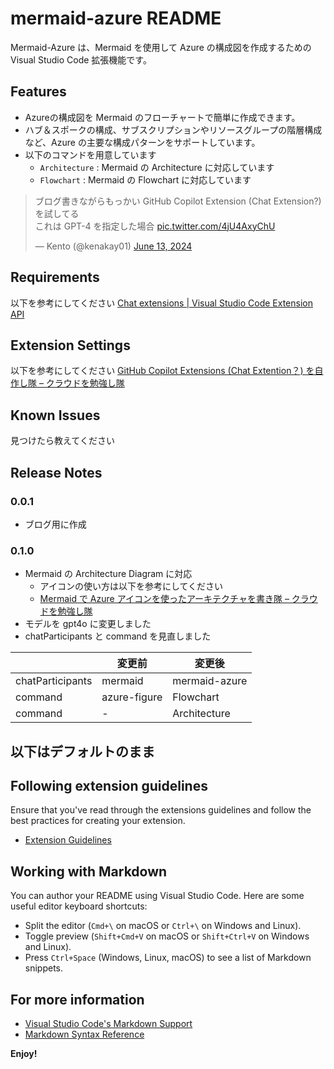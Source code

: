 # mermaid-azure README

Mermaid-Azure は、Mermaid を使用して Azure の構成図を作成するための Visual Studio Code 拡張機能です。


## Features

- Azureの構成図を Mermaid のフローチャートで簡単に作成できます。
- ハブ＆スポークの構成、サブスクリプションやリソースグループの階層構成など、Azure の主要な構成パターンをサポートしています。
- 以下のコマンドを用意しています
    - `Architecture` : Mermaid の Architecture に対応しています
    - `Flowchart` : Mermaid の Flowchart に対応しています

<blockquote class="twitter-tweet" data-media-max-width="560"><p lang="ja" dir="ltr">ブログ書きながらもっかい GitHub Copilot Extension (Chat Extension?) を試してる<br>これは GPT-4 を指定した場合 <a href="https://t.co/4jU4AxyChU">pic.twitter.com/4jU4AxyChU</a></p>&mdash; Kento (@kenakay01) <a href="https://twitter.com/kenakay01/status/1801304366437306574?ref_src=twsrc%5Etfw">June 13, 2024</a></blockquote> <script async src="https://platform.twitter.com/widgets.js" charset="utf-8"></script>

## Requirements

以下を参考にしてください
[Chat extensions | Visual Studio Code Extension API](https://code.visualstudio.com/api/extension-guides/chat#prerequisites)


## Extension Settings

以下を参考にしてください
[GitHub Copilot Extensions (Chat Extention？) を自作し隊 – クラウドを勉強し隊](https://www.kentsu.website/ja/posts/2024/copilot_extension/)

## Known Issues

見つけたら教えてください

## Release Notes

### 0.0.1
- ブログ用に作成

### 0.1.0
- Mermaid の Architecture Diagram に対応
    - アイコンの使い方は以下を参考にしてください
    - [Mermaid で Azure アイコンを使ったアーキテクチャを書き隊 – クラウドを勉強し隊](https://www.kentsu.website/ja/posts/2024/iconfy_mermaid/) 
- モデルを gpt4o に変更しました
- chatParticipants と command を見直しました

| | 変更前 | 変更後 |
| --- | --- | --- |
| chatParticipants | mermaid | mermaid-azure |
| command | azure-figure | Flowchart |
| command | - | Architecture |


以下はデフォルトのまま
---

## Following extension guidelines

Ensure that you've read through the extensions guidelines and follow the best practices for creating your extension.

* [Extension Guidelines](https://code.visualstudio.com/api/references/extension-guidelines)

## Working with Markdown

You can author your README using Visual Studio Code. Here are some useful editor keyboard shortcuts:

* Split the editor (`Cmd+\` on macOS or `Ctrl+\` on Windows and Linux).
* Toggle preview (`Shift+Cmd+V` on macOS or `Shift+Ctrl+V` on Windows and Linux).
* Press `Ctrl+Space` (Windows, Linux, macOS) to see a list of Markdown snippets.

## For more information

* [Visual Studio Code's Markdown Support](http://code.visualstudio.com/docs/languages/markdown)
* [Markdown Syntax Reference](https://help.github.com/articles/markdown-basics/)

**Enjoy!**
